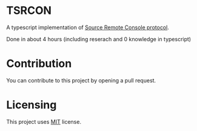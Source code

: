 # TSRCON

A typescript implementation of [Source Remote Console protocol](https://developer.valvesoftware.com/wiki/Source_RCON_Protocol).

Done in about 4 hours (including reserach and 0 knowledge in typescript)

# Contribution

You can contribute to this project by opening a pull request.

# Licensing

This project uses [MIT](https://opensource.org/license/mit/) license.
